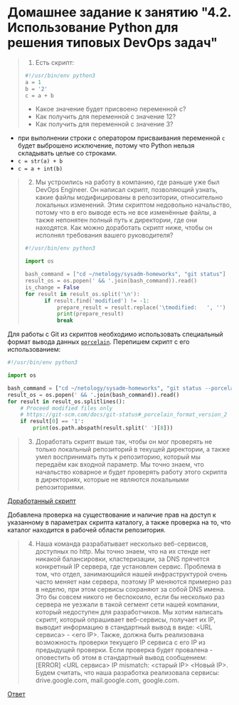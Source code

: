 # Домашнее задание к занятию "4.2. Использование Python для решения типовых DevOps задач"

> 1. Есть скрипт:
> 	```python
>   #!/usr/bin/env python3
> 	a = 1
> 	b = '2'
> 	c = a + b
> 	```
> 	* Какое значение будет присвоено переменной c?
> 	* Как получить для переменной c значение 12?
> 	* Как получить для переменной c значение 3?

* при выполнении строки с оператором присваивания переменной `c` будет выброшено исключение, потому что Python нельзя складывать целые со строками.
* `c = str(a) + b`
* `c = a + int(b)`

> 2. Мы устроились на работу в компанию, где раньше уже был DevOps Engineer. Он написал скрипт, позволяющий узнать, какие файлы модифицированы в репозитории, относительно локальных изменений. Этим скриптом недовольно начальство, потому что в его выводе есть не все изменённые файлы, а также непонятен полный путь к директории, где они находятся. Как можно доработать скрипт ниже, чтобы он исполнял требования вашего руководителя?
> 
> 	```python
>   #!/usr/bin/env python3
> 
>   import os
> 
> 	bash_command = ["cd ~/netology/sysadm-homeworks", "git status"]
> 	result_os = os.popen(' && '.join(bash_command)).read()
>   is_change = False
> 	for result in result_os.split('\n'):
>         if result.find('modified') != -1:
>             prepare_result = result.replace('\tmodified:   ', '')
>             print(prepare_result)
>             break
> 	```

Для работы с Git из скриптов необходимо использовать специальный формат вывода данных [`porcelain`](https://git-scm.com/docs/git-status#_porcelain_format_version_2). Перепишем скрипт с его использованием:

```python
#!/usr/bin/env python3

import os

bash_command = ["cd ~/netology/sysadm-homeworks", "git status --porcelain=v2"]
result_os = os.popen(' && '.join(bash_command)).read()
for result in result_os.splitlines():
    # Proceed modified files only
    # https://git-scm.com/docs/git-status#_porcelain_format_version_2
    if result[0] == '1':
        print(os.path.abspath(result.split(' ')[8]))
```

> 3. Доработать скрипт выше так, чтобы он мог проверять не только локальный репозиторий в текущей директории, а также умел воспринимать путь к репозиторию, который мы передаём как входной параметр. Мы точно знаем, что начальство коварное и будет проверять работу этого скрипта в директориях, которые не являются локальными репозиториями.

[Доработанный скрипт](task3.py)

Добавлена проверка на существование и наличие прав на доступ к указанному в параметрах скрипта каталогу, а также проверка на то, что каталог находится в рабочей области репозитория.

> 4. Наша команда разрабатывает несколько веб-сервисов, доступных по http. Мы точно знаем, что на их стенде нет никакой балансировки, кластеризации, за DNS прячется конкретный IP сервера, где установлен сервис. Проблема в том, что отдел, занимающийся нашей инфраструктурой очень часто меняет нам сервера, поэтому IP меняются примерно раз в неделю, при этом сервисы сохраняют за собой DNS имена. Это бы совсем никого не беспокоило, если бы несколько раз сервера не уезжали в такой сегмент сети нашей компании, который недоступен для разработчиков. Мы хотим написать скрипт, который опрашивает веб-сервисы, получает их IP, выводит информацию в стандартный вывод в виде: <URL сервиса> - <его IP>. Также, должна быть реализована возможность проверки текущего IP сервиса c его IP из предыдущей проверки. Если проверка будет провалена - оповестить об этом в стандартный вывод сообщением: [ERROR] <URL сервиса> IP mismatch: <старый IP> <Новый IP>. Будем считать, что наша разработка реализовала сервисы: drive.google.com, mail.google.com, google.com.

[Ответ](task4.py)